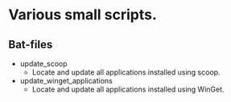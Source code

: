 # Various small scripts.

## Bat-files
- update_scoop
    - Locate and update all applications installed using scoop.
- update_winget_applications
    - Locate and update all applications installed using WinGet.